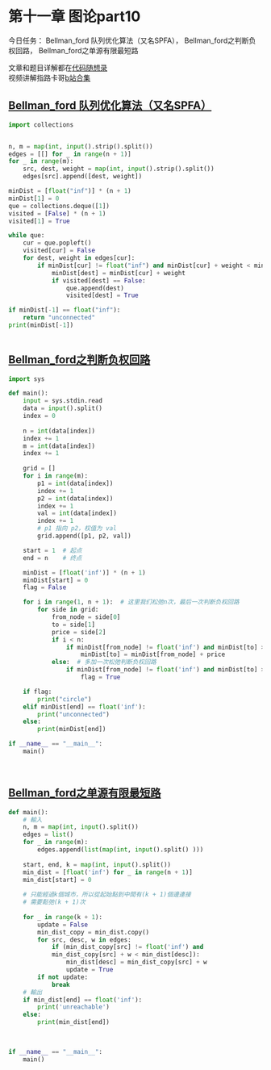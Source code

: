 # 第十一章 图论part10

今日任务： Bellman_ford 队列优化算法（又名SPFA）， Bellman_ford之判断负权回路， Bellman_ford之单源有限最短路

文章和题目详解都在[代码随想录](https://programmercarl.com/)  
视频讲解指路卡哥[b站合集](https://space.bilibili.com/525438321/channel/collectiondetail?sid=180037)

## [Bellman_ford 队列优化算法（又名SPFA）](https://www.programmercarl.com/kamacoder/0094.%E5%9F%8E%E5%B8%82%E9%97%B4%E8%B4%A7%E7%89%A9%E8%BF%90%E8%BE%93I-SPFA.html#%E8%83%8C%E6%99%AF)
```python
import collections


n, m = map(int, input().strip().split())
edges = [[] for _ in range(n + 1)]
for _ in range(m):
    src, dest, weight = map(int, input().strip().split())
    edges[src].append([dest, weight])

minDist = [float("inf")] * (n + 1)
minDist[1] = 0
que = collections.deque([1])
visited = [False] * (n + 1)
visited[1] = True

while que:
    cur = que.popleft()
    visited[cur] = False
    for dest, weight in edges[cur]:
        if minDist[cur] != float("inf") and minDist[cur] + weight < minDist[dest]:
            minDist[dest] = minDist[cur] + weight
            if visited[dest] == False:
                que.append(dest)
                visited[dest] = True

if minDist[-1] == float("inf"):
    return "unconnected"
print(minDist[-1])
   
```

## [Bellman_ford之判断负权回路](https://www.programmercarl.com/kamacoder/0095.%E5%9F%8E%E5%B8%82%E9%97%B4%E8%B4%A7%E7%89%A9%E8%BF%90%E8%BE%93II.html)
```python
import sys

def main():
    input = sys.stdin.read
    data = input().split()
    index = 0
    
    n = int(data[index])
    index += 1
    m = int(data[index])
    index += 1
    
    grid = []
    for i in range(m):
        p1 = int(data[index])
        index += 1
        p2 = int(data[index])
        index += 1
        val = int(data[index])
        index += 1
        # p1 指向 p2，权值为 val
        grid.append([p1, p2, val])

    start = 1  # 起点
    end = n    # 终点

    minDist = [float('inf')] * (n + 1)
    minDist[start] = 0
    flag = False

    for i in range(1, n + 1):  # 这里我们松弛n次，最后一次判断负权回路
        for side in grid:
            from_node = side[0]
            to = side[1]
            price = side[2]
            if i < n:
                if minDist[from_node] != float('inf') and minDist[to] > minDist[from_node] + price:
                    minDist[to] = minDist[from_node] + price
            else:  # 多加一次松弛判断负权回路
                if minDist[from_node] != float('inf') and minDist[to] > minDist[from_node] + price:
                    flag = True

    if flag:
        print("circle")
    elif minDist[end] == float('inf'):
        print("unconnected")
    else:
        print(minDist[end])

if __name__ == "__main__":
    main()

   
```

## [Bellman_ford之单源有限最短路](https://www.programmercarl.com/kamacoder/0096.%E5%9F%8E%E5%B8%82%E9%97%B4%E8%B4%A7%E7%89%A9%E8%BF%90%E8%BE%93III.html#%E6%80%9D%E8%B7%AF)
```python
def main():
    # 輸入
    n, m = map(int, input().split())
    edges = list()
    for _ in range(m):
        edges.append(list(map(int, input().split() )))
    
    start, end, k = map(int, input().split())
    min_dist = [float('inf') for _ in range(n + 1)]
    min_dist[start] = 0
    
    # 只能經過k個城市，所以從起始點到中間有(k + 1)個邊連接
    # 需要鬆弛(k + 1)次
    
    for _ in range(k + 1):
        update = False
        min_dist_copy = min_dist.copy()
        for src, desc, w in edges:
            if (min_dist_copy[src] != float('inf') and 
            min_dist_copy[src] + w < min_dist[desc]):
                min_dist[desc] = min_dist_copy[src] + w
                update = True
        if not update:
            break
    # 輸出
    if min_dist[end] == float('inf'):
        print('unreachable')
    else:
        print(min_dist[end])
            
            

if __name__ == "__main__":
    main()
```